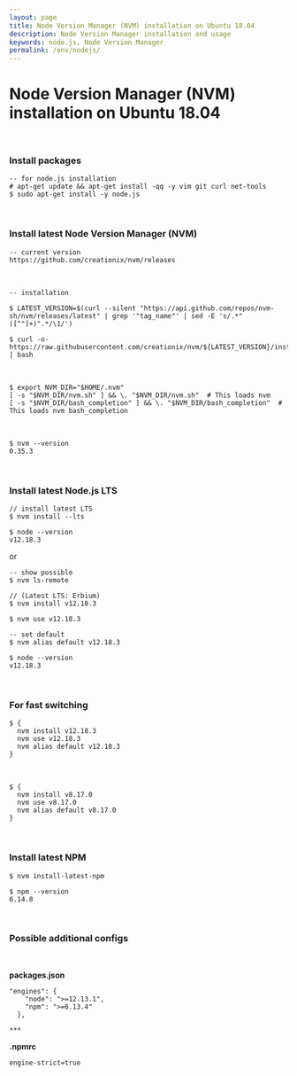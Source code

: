 ```yaml
---
layout: page
title: Node Version Manager (NVM) installation on Ubuntu 18.04
description: Node Version Manager installation and usage
keywords: node.js, Node Version Manager
permalink: /env/nodejs/
---
```


# Node Version Manager (NVM) installation on Ubuntu 18.04

<br/>

### Install packages

    -- for node.js installation
    # apt-get update && apt-get install -qq -y vim git curl net-tools
    $ sudo apt-get install -y node.js

<br/>

### Install latest Node Version Manager (NVM)

    -- current version
    https://github.com/creationix/nvm/releases

<br/>

    -- installation

    $ LATEST_VERSION=$(curl --silent "https://api.github.com/repos/nvm-sh/nvm/releases/latest" | grep '"tag_name"' | sed -E 's/.*"([^"]+)".*/\1/')

    $ curl -o- https://raw.githubusercontent.com/creationix/nvm/${LATEST_VERSION}/install.sh | bash

<br/>

    $ export NVM_DIR="$HOME/.nvm"
    [ -s "$NVM_DIR/nvm.sh" ] && \. "$NVM_DIR/nvm.sh"  # This loads nvm
    [ -s "$NVM_DIR/bash_completion" ] && \. "$NVM_DIR/bash_completion"  # This loads nvm bash_completion

<br/>

    $ nvm --version
    0.35.3

<br/>

### Install latest Node.js LTS

    // install latest LTS
    $ nvm install --lts

    $ node --version
    v12.18.3

or

    -- show possible
    $ nvm ls-remote

    // (Latest LTS: Erbium)
    $ nvm install v12.18.3

    $ nvm use v12.18.3

    -- set default
    $ nvm alias default v12.18.3

    $ node --version
    v12.18.3

<br/>

### For fast switching

    $ {
      nvm install v12.18.3
      nvm use v12.18.3
      nvm alias default v12.18.3
    }

<br/>

    $ {
      nvm install v8.17.0
      nvm use v8.17.0
      nvm alias default v8.17.0
    }

<br/>

### Install latest NPM

    $ nvm install-latest-npm

    $ npm --version
    6.14.8

<br/>

### Possible additional configs

<br/>

**packages.json**

```
"engines": {
    "node": ">=12.13.1",
    "npm": ">=6.13.4"
  },

***
```

**.npmrc**

```
engine-strict=true
```
